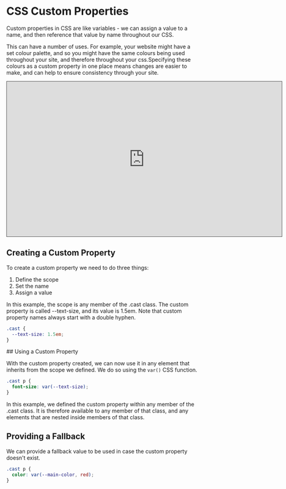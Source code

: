 # CSS Custom Properties

Custom properties in CSS are like variables - we can assign a value to a name, and then reference that value by name throughout our CSS.

This can have a number of uses. For example, your website might have a set colour palette, and so you might have the same colours being used throughout your site, and therefore throughout your css.Specifying these colours as a custom property in one place means changes are easier to make, and can help to ensure consistency through your site.

<iframe src="https://dmureplay.cloud.panopto.eu/Panopto/Pages/Embed.aspx?id=9771bf72-8c60-42ad-8110-acb100da2454&autoplay=false&offerviewer=true&showtitle=true&showbrand=false&start=0&interactivity=all" height="405" width="720" style="border: 1px solid #464646;" allowfullscreen allow="autoplay"></iframe>

## Creating a Custom Property

To create a custom property we need to do three things:

1. Define the scope
2. Set the name
3. Assign a value

In this example, the scope is any member of the .cast class. The custom property is called --text-size, and its value is 1.5em. Note that custom property names always start with a double hyphen.

```css
.cast {
  --text-size: 1.5em;
}
```

## Using a Custom Property

With the custom property created, we can now use it in any element that inherits from the scope we defined. We do so using the `var()` CSS function.

```css
.cast p {
  font-size: var(--text-size);
}
```

In this example, we defined the custom property within any member of the .cast class. It is therefore available to any member of that class, and any elements that are nested inside members of that class.

## Providing a Fallback

We can provide a fallback value to be used in case the custom property doesn't exist.

```css
.cast p {
  color: var(--main-color, red);
}
```
